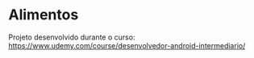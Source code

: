 # Alimentos
Projeto desenvolvido durante o curso: https://www.udemy.com/course/desenvolvedor-android-intermediario/
